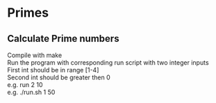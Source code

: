 # Primes
## Calculate Prime numbers

Compile with make  
Run the program with corresponding run script with two integer inputs  
First int should be in range [1-4]  
Second int should be greater then 0  
e.g. run 2 10  
e.g. ./run.sh 1 50
